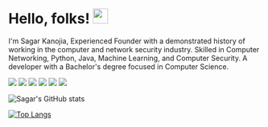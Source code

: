 # Hello, folks! <img src="https://raw.githubusercontent.com/MartinHeinz/MartinHeinz/master/wave.gif" width="30px">
I'm Sagar Kanojia, Experienced Founder with a demonstrated history of working in the computer and network security industry. Skilled in Computer Networking, Python, Java, Machine Learning, and Computer Security. A developer with a Bachelor's degree focused in Computer Science.

![](https://img.shields.io/badge/<OS>-<LINUX>-informational?style=flat&logo=<LOGO_NAME>&logoColor=white&color=2bbc8a)
![](https://img.shields.io/badge/<CODE>-<PYTHON>-informational?style=flat&logo=<LOGO_NAME>&logoColor=white&color=2bbc8a)
![](https://img.shields.io/badge/<CODE>-<JAVA>-informational?style=flat&logo=<LOGO_NAME>&logoColor=white&color=2bbc8a)
![](https://img.shields.io/badge/<CODE>-<C>-informational?style=flat&logo=<LOGO_NAME>&logoColor=white&color=2bbc8a)
![](https://img.shields.io/badge/<SKILLS>-<CYBERSECURITY>-informational?style=flat&logo=<LOGO_NAME>&logoColor=white&color=2bbc8a)
![](https://img.shields.io/badge/<SKILLS>-<NETWORKING>-informational?style=flat&logo=<LOGO_NAME>&logoColor=white&color=2bbc8a)

![Sagar's GitHub stats](https://github-readme-stats.vercel.app/api?username=Sagarkanojia5774&theme=dark&show_icons=true)

[![Top Langs](https://github-readme-stats.vercel.app/api/top-langs/?username=Sagarkanojia5774&theme=dark&show_icons=true)](https://github.com/Sagarkanojia5774/github-readme-stats)

